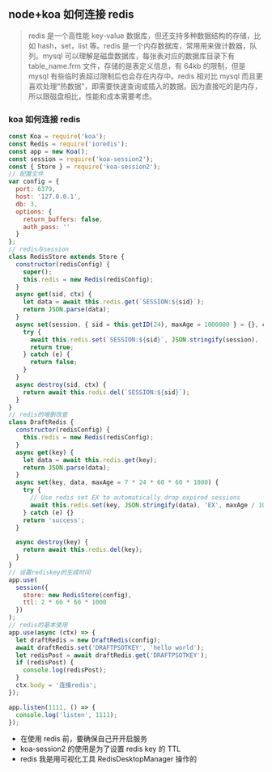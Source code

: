 ## node+koa 如何连接 redis

> redis 是一个高性能 key-value 数据库，但还支持多种数据结构的存储，比如 hash，set，list 等。redis 是一个内存数据库，常用用来做计数器，队列。mysql 可以理解是磁盘数据库，每张表对应的数据库目录下有 table_name.frm 文件，存储的是表定义信息，有 64kb 的限制，但是 mysql 有些临时表超过限制后也会存在内存中。redis 相对比 mysql 而且更喜欢处理“热数据”，即需要快速查询或插入的数据。因为直接吃的是内存，所以跟磁盘相比，性能和成本需要考虑。

### koa 如何连接 redis

```js
const Koa = require('koa');
const Redis = require('ioredis');
const app = new Koa();
const session = require('koa-session2');
const { Store } = require('koa-session2');
// 配置文件
var config = {
  port: 6379,
  host: '127.0.0.1',
  db: 3,
  options: {
    return_buffers: false,
    auth_pass: ''
  }
};
// redis与session
class RedisStore extends Store {
  constructor(redisConfig) {
    super();
    this.redis = new Redis(redisConfig);
  }
  async get(sid, ctx) {
    let data = await this.redis.get(`SESSION:${sid}`);
    return JSON.parse(data);
  }
  async set(session, { sid = this.getID(24), maxAge = 1000000 } = {}, ctx) {
    try {
      await this.redis.set(`SESSION:${sid}`, JSON.stringify(session), 'EX', maxAge / 1000);
      return true;
    } catch (e) {
      return false;
    }
  }
  async destroy(sid, ctx) {
    return await this.redis.del(`SESSION:${sid}`);
  }
}
// redis的增删改查
class DraftRedis {
  constructor(redisConfig) {
    this.redis = new Redis(redisConfig);
  }
  async get(key) {
    let data = await this.redis.get(key);
    return JSON.parse(data);
  }
  async set(key, data, maxAge = 7 * 24 * 60 * 60 * 1000) {
    try {
      // Use redis set EX to automatically drop expired sessions
      await this.redis.set(key, JSON.stringify(data), 'EX', maxAge / 1000);
    } catch (e) {}
    return 'success';
  }

  async destroy(key) {
    return await this.redis.del(key);
  }
}
// 设置rediskey的生成时间
app.use(
  session({
    store: new RedisStore(config),
    ttl: 2 * 60 * 60 * 1000
  })
);
// redis的基本使用
app.use(async (ctx) => {
  let draftRedis = new DraftRedis(config);
  await draftRedis.set('DRAFTPSOTKEY', 'hello world');
  let redisPost = await draftRedis.get('DRAFTPSOTKEY');
  if (redisPost) {
    console.log(redisPost);
  }
  ctx.body = '连接redis';
});

app.listen(1111, () => {
  console.log('listen', 1111);
});
```

- 在使用 redis 前，要确保自己开开启服务
- koa-session2 的使用是为了设置 redis key 的 TTL
- redis 我是用可视化工具 RedisDesktopManager 操作的
